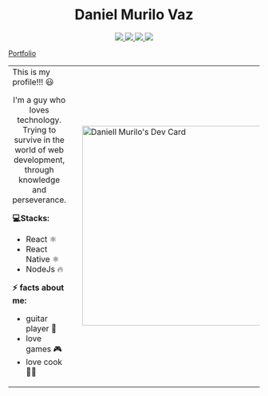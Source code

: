 

<h1 style="text-align:center">
    Daniel Murilo Vaz
</h1>

<p style="text-align:center">
<div style="text-align:center">
<a href="https://www.linkedin.com/in/daniel-murilo-vaz-970376126/">
<img src="https://img.shields.io/badge/-LinkedIn-blue?style=flat-square&logo=Linkedin&logoColor=white&link=https://www.linkedin.com/in/daniel-murilo-vaz-970376126/">
</img>
</a>

<a href="https://www.instagram.com/daniellmurilo/">
<img src="https://img.shields.io/badge/-Instagram-ff69b4?style=flat-square&logo=Instagram&logoColor=white&link=https://www.instagram.com/daniellmurilo/"></img>
</a>

<a href="https://github.com/daniellvaz">
<img src="https://img.shields.io/badge/-GitHub-black?style=flat-square&logo=Github&logoColor=white&link=https://github.com/daniellvaz"></img>
</a>

<a href="https://daniellmvaz@gmail.com">
<img src="https://img.shields.io/badge/-Gmail-red?style=flat-square&logo=Gmail&logoColor=white&link=https://daniellmvaz@gmail.com"></img>
</a>
</div>
</p>
<a href="https://www.danielmurilo.com.br/">
    Portfolio
</a>
<table style="border: none;">
<tr style="border: none;">

<td style="border: none;>

<h2 style="text-align: center">
    This is my profile!!! 😃
</h2>

<p style="text-align: center">
    I'm a guy who loves technology. 
    Trying to survive in the world of web development, 
    through knowledge and perseverance.
<p>


<strong>
💻Stacks:
</strong>

<ul>
    <li>React ⚛️</li>
    <li>React Native ⚛️</li>
    <li>NodeJs 🔥</li>
</ul>  

<strong>
    ⚡ facts about me:
</strong>

<ul>
    <li>guitar player 🎸</li>
    <li>love games 🎮</li>
    <li>love cook  👨‍🍳</li>
</ul>  
<td>

<td style="border: none;>
<a href="https://app.daily.dev/daniellvaz">
    <img src="https://api.daily.dev/devcards/2a49a88f153144cf840f1ee707f5b0a8.png?r=8db" width="400" alt="Daniell Murilo's Dev Card"/>
</a>
</td>

</tr>

</table>

